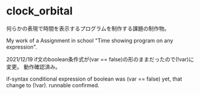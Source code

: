 # clock_orbital
何らかの表現で時間を表示するプログラムを制作する課題の制作物。

My work of a Assignment in school "Time showing program on any expression".


2021/12/19
if文のboolean条件式が(var == false)の形のままだったので(!var)に変更。
動作確認済み。

if-syntax conditional expression of boolean was (var == false) yet, that change to (!var).
runnable confirmed.
